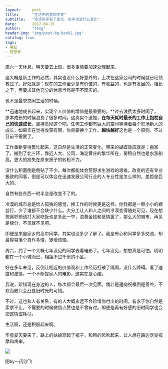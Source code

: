 ```yaml
---
layout:     post
title:      "生活中的变和不变"
subtitle:   "生活似乎有了变化，似乎也没什么变化"
date:       2017-04-15
author:     "Teng"
header-img: "img/post-bg-book2.jpg"
catalog: true
tags:
- 瞎扯
- 随想录
---
```


周六一天休息，明天要去上班，很多事情要加速处理起来。

这大概是新工作的必然，其实也没什么好意外的，上次在这家公司的时候就已经领教过了。好处就是：现在的工作至少是有价值的，有收益的，也是有发展的。相比之下，再要求其他充分的休息当然是不不现实的。

也不是最求悠闲生活的时候。

**迅速地成长起来，实现个人价值的增值是最重要的。**过去浪费太多时间了，原本成长的时候浪费了很多时间。这真实个遗憾，**在每天耗时最长的工作上抱枕自己的快速成长**，坚持贯彻这个吧。任何工作都有巨大的空间等待着每个职场新人的成长，如果实在觉得收获有限，你需要换个工作。**越快越好**这也是一个原则，不过目前不需要了。

工作重新变得繁忙起来，这自然是生活的正常变化。带来的蝴蝶效应就是：搬家了，搬到了北三环，靠近人大、公司、海淀黄庄的繁华所在，房租自然也是水涨船高，更大的损失在原来房子的转租不力。

没什么积蓄倒是倒贴了不少。每次都能体会荒野求生游戏的艰难。改变的还有专业极致的同事，倒是可以体会在迅速发展公司行业的人专业性是怎么样的，差距是巨大的。

自然有些东西一时半会是改变不了的。

冷漠的城市总是给人孤独的感觉，换工作的时候更是这样。你我都是一颗小小的螺丝钉，少了谁都不会缺少什么。大分工让人和人之间的冷漠变得随处可见，现在想想离职前请打大家吃饭也是多此一举，浪费金钱和感情罢了，那么大的城市，再见是缘分，不见就不见吧。

即便是来自家乡的高中同学，其实也没多少了解了。我是有心和同学多多交流，却最容易落个自作多情，徒增烦恼。

周六，约了一个大概七年没见的同学去看电影了。七年没见，想想真是可怕，明明都在一个小城而已，相距不过千米的小区。

好在多年未见，反倒让相近的价值观和工作经历打破了隔阂，没什么障碍。看了速度和激情，一个不断提家人的电影，这实在是心酸。

我说，珍惜现在身边的人，每次都会最后一次见面。倘若是遥向祝福倒是善终，不欢而散只会凸显旧时光的可惜。

不过，这也和人有关系，有的人大概永远不会珍惜你付出的时间，有求于你自然是索求不止，不需要的时候微信点赞也是不曾有过。即便是再有好感的旧时同学也会把这情谊耗尽。

生活啊，还是积极起来啊。

毕竟夏天要来了，路上的姑娘穿起了裙子，和煦的风吹起来，让人想在路边享受按摩和烤串。


![](http://images.tengblog.com/17-4-15/56878506-file_1492265252552_17541.gif) 

图by一闪沙飞